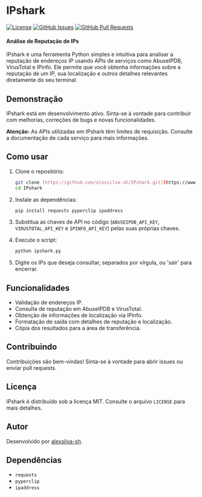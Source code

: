 # IPshark

[![License](https://img.shields.io/badge/license-MIT-blue.svg)](LICENSE)
[![GitHub Issues](https://img.shields.io/github/issues/alexsilva-sh/IPshark)](https://github.com/alexsilva-sh/IPshark/issues)
[![GitHub Pull Requests](https://img.shields.io/github/issues-pr/alexsilva-sh/IPshark)](https://github.com/alexsilva-sh/IPshark/pulls)

#### Análise de Reputação de IPs

IPshark é uma ferramenta Python simples e intuitiva para analisar a reputação de endereços IP usando APIs de serviços como AbuseIPDB, VirusTotal e IPinfo. Ele permite que você obtenha informações sobre a reputação de um IP, sua localização e outros detalhes relevantes diretamente do seu terminal.

## Demonstração

IPshark está em desenvolvimento ativo. Sinta-se à vontade para contribuir com melhorias, correções de bugs e novas funcionalidades.

**Atenção:** As APIs utilizadas em IPshark têm limites de requisição. Consulte a documentação de cada serviço para mais informações.

## Como usar

1.  Clone o repositório:

    ```bash
    git clone [https://github.com/alexsilva-sh/IPshark.git](https://www.google.com/search?q=https://github.com/alexsilva-sh/IPshark.git)
    cd IPshark
    ```

2.  Instale as dependências:

    ```bash
    pip install requests pyperclip ipaddress
    ```

3.  Substitua as chaves de API no código (`ABUSEIPDB_API_KEY`, `VIRUSTOTAL_API_KEY` e `IPINFO_API_KEY`) pelas suas próprias chaves.

4.  Execute o script:

    ```bash
    python ipshark.py
    ```

5.  Digite os IPs que deseja consultar, separados por vírgula, ou 'sair' para encerrar.

## Funcionalidades

* Validação de endereços IP.
* Consulta de reputação em AbuseIPDB e VirusTotal.
* Obtenção de informações de localização via IPinfo.
* Formatação de saída com detalhes de reputação e localização.
* Cópia dos resultados para a área de transferência.

## Contribuindo

Contribuições são bem-vindas! Sinta-se à vontade para abrir issues ou enviar pull requests.

## Licença

IPshark é distribuído sob a licença MIT. Consulte o arquivo `LICENSE` para mais detalhes.

## Autor

Desenvolvido por [alexsilva-sh](https://github.com/alexsilva-sh).

## Dependências

* `requests`
* `pyperclip`
* `ipaddress`
